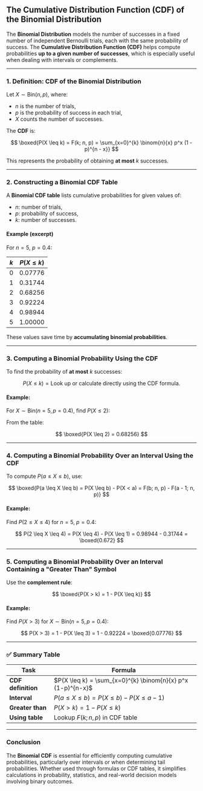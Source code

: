 ## **The Cumulative Distribution Function (CDF) of the Binomial Distribution**

The **Binomial Distribution** models the number of successes in a fixed number of independent 
Bernoulli trials, each with the same probability of success. The **Cumulative Distribution Function (CDF)** 
helps compute probabilities **up to a given number of successes**, which is especially useful when 
dealing with intervals or complements.

---

### **1. Definition: CDF of the Binomial Distribution**

Let $`X \sim \text{Bin}(n, p)`$, where:

* $`n`$ is the number of trials,
* $`p`$ is the probability of success in each trial,
* $`X`$ counts the number of successes.

The **CDF** is:

$$
\boxed{P(X \leq k) = F(k; n, p) = \sum_{x=0}^{k} \binom{n}{x} p^x (1 - p)^{n - x}}
$$

This represents the probability of obtaining **at most** $k$ successes.

---

### **2. Constructing a Binomial CDF Table**

A **Binomial CDF table** lists cumulative probabilities for given values of:

* $`n`$: number of trials,
* $`p`$: probability of success,
* $`k`$: number of successes.

#### **Example (excerpt)**

For $`n = 5`$, $`p = 0.4`$:

| $k$ | $P(X \leq k)$ |
| --- | ------------- |
| 0   | 0.07776       |
| 1   | 0.31744       |
| 2   | 0.68256       |
| 3   | 0.92224       |
| 4   | 0.98944       |
| 5   | 1.00000       |

These values save time by **accumulating binomial probabilities**.

---

### **3. Computing a Binomial Probability Using the CDF**

To find the probability of **at most** $k$ successes:

$$
P(X \leq k) = \text{Look up or calculate directly using the CDF formula.}
$$

#### **Example:**

For $`X \sim \text{Bin}(n=5, p=0.4)`$, find $`P(X \leq 2)`$:

From the table:

$$
\boxed{P(X \leq 2) = 0.68256}
$$

---

### **4. Computing a Binomial Probability Over an Interval Using the CDF**

To compute $`P(a \leq X \leq b)`$, use:

$$
\boxed{P(a \leq X \leq b) = P(X \leq b) - P(X < a) = F(b; n, p) - F(a - 1; n, p)}
$$

#### **Example:**

Find $`P(2 \leq X \leq 4)`$ for $`n = 5`$, $`p = 0.4`$:

$$
P(2 \leq X \leq 4) = P(X \leq 4) - P(X \leq 1) = 0.98944 - 0.31744 = \boxed{0.672}
$$

---

### **5. Computing a Binomial Probability Over an Interval Containing a "Greater Than" Symbol**

Use the **complement rule**:

$$
\boxed{P(X > k) = 1 - P(X \leq k)}
$$

#### **Example:**

Find $`P(X > 3)`$ for $`X \sim \text{Bin}(n=5, p=0.4)`$:

$$
P(X > 3) = 1 - P(X \leq 3) = 1 - 0.92224 = \boxed{0.07776}
$$

---

### ✅ **Summary Table**

| Task               | Formula                                                     |
| ------------------ | ----------------------------------------------------------- |
| **CDF definition** | $`P(X \leq k) = \sum_{x=0}^{k} \binom{n}{x} p^x (1-p)^{n-x}`$ |
| **Interval**       | $`P(a \leq X \leq b) = P(X \leq b) - P(X \leq a - 1)`$        |
| **Greater than**   | $`P(X > k) = 1 - P(X \leq k)`$                                |
| **Using table**    | Lookup $`F(k; n, p)`$ in CDF table                            |

---

### **Conclusion**

The **Binomial CDF** is essential for efficiently computing cumulative probabilities, particularly 
over intervals or when determining tail probabilities. Whether used through formulas or CDF tables, 
it simplifies calculations in probability, statistics, and real-world decision models involving 
binary outcomes.
